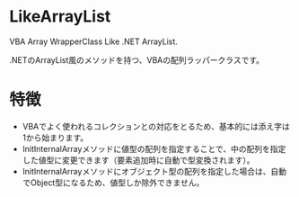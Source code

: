# LikeArrayList
VBA Array WrapperClass Like .NET ArrayList.

.NETのArrayList風のメソッドを持つ、VBAの配列ラッパークラスです。

# 特徴

+ VBAでよく使われるコレクションとの対応をとるため、基本的には添え字は1から始まります。
+ InitInternalArrayメソッドに値型の配列を指定することで、中の配列を指定した値型に変更できます（要素追加時に自動で型変換されます）。
+ InitInternalArrayメソッドにオブジェクト型の配列を指定した場合は、自動でObject型になるため、値型しか除外できません。
